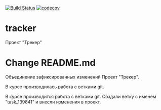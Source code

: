 [![Build Status](https://travis-ci.org/777Egor777/tracker.svg?branch=master)](https://travis-ci.org/777Egor777/tracker)
[![codecov](https://codecov.io/gh/777Egor777/tracker/branch/master/graph/badge.svg)](https://codecov.io/gh/777Egor777/tracker)

# tracker

Проект "Трекер"

# Change README.md

Объединение зафиксированных изменений
Проект "Трекер".

В курсе производилась работа с ветками git.

В курсе производится работа с ветками git. Создали ветку с именем "task_139841" и внесли изменения в проект.